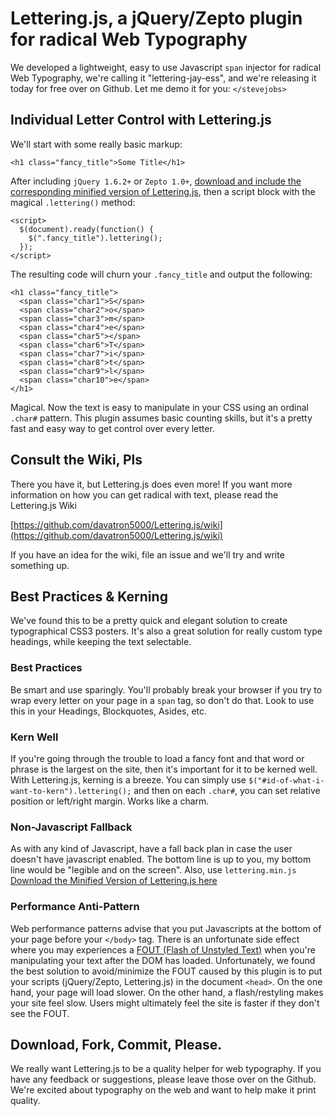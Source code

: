 # Lettering.js, a jQuery/Zepto plugin for radical Web Typography
We developed a lightweight, easy to use Javascript `span` injector for radical Web Typography, we're calling it "lettering-jay-ess", and we're releasing it today for free over on Github. Let me demo it for you: `</stevejobs>`

## Individual Letter Control with Lettering.js
We'll start with some really basic markup:

	<h1 class="fancy_title">Some Title</h1>

After including `jQuery 1.6.2+` or `Zepto 1.0+`, [download and include the corresponding minified version of Lettering.js](http://github.com/davatron5000/Lettering.js/downloads), then a script block with the magical `.lettering()` method:
	
	<script>
	  $(document).ready(function() {
	    $(".fancy_title").lettering();
	  });
	</script>
	
The resulting code will churn your `.fancy_title` and output the following:

	<h1 class="fancy_title">
	  <span class="char1">S</span>
	  <span class="char2">o</span>
	  <span class="char3">m</span>
	  <span class="char4">e</span>
	  <span class="char5"></span>
	  <span class="char6">T</span>
	  <span class="char7">i</span>
	  <span class="char8">t</span>
	  <span class="char9">l</span>
	  <span class="char10">e</span>
	</h1>

Magical. Now the text is easy to manipulate in your CSS using an ordinal `.char#` pattern.  This plugin assumes basic counting skills, but it's a pretty fast and easy way to get control over every letter.

## Consult the Wiki, Pls

There you have it, but Lettering.js does even more!  If you want more information on how you can get radical with text, please read the Lettering.js Wiki

[https://github.com/davatron5000/Lettering.js/wiki](https://github.com/davatron5000/Lettering.js/wiki)

If you have an idea for the wiki, file an issue and we'll try and write something up.

## Best Practices &amp; Kerning
We've found this to be a pretty quick and elegant solution to create typographical CSS3 posters. It's also a great solution for really custom type headings, while keeping the text selectable.

### Best Practices
Be smart and use sparingly. You'll probably break your browser if you try to wrap every letter on your page in a `span` tag, so don't do that.  Look to use this in your Headings, Blockquotes, Asides, etc.

### Kern Well
If you're going through the trouble to load a fancy font and that word or phrase is the largest on the site, then it's important for it to be kerned well.  With Lettering.js, kerning is a breeze. You can simply use `$("#id-of-what-i-want-to-kern").lettering();` and then on each `.char#`, you can set relative position or left/right margin. Works like a charm.

### Non-Javascript Fallback
As with any kind of Javascript, have a fall back plan in case the user doesn't have javascript enabled.  The bottom line is up to you, my bottom line would be "legible and on the screen". Also, use `lettering.min.js` [Download the Minified Version of Lettering.js here](http://github.com/davatron5000/Lettering.js/downloads)

### Performance Anti-Pattern
Web performance patterns advise that you put Javascripts at the bottom of your page before your `</body>` tag.  There is an unfortunate side effect where you may experiences a [FOUT (Flash of Unstyled Text)](http://paulirish.com/2009/fighting-the-font-face-fout/) when you're manipulating your text after the DOM has loaded.  Unfortunately, we found the best solution to avoid/minimize the FOUT caused by this plugin is to put your scripts (jQuery/Zepto, Lettering.js) in the document `<head>`. On the one hand, your page will load slower. On the other hand, a flash/restyling makes your site feel slow. Users might ultimately feel the site is faster if they don't see the FOUT.

## Download, Fork, Commit, Please.
We really want Lettering.js to be a quality helper for web typography.  If you have any feedback or suggestions, please leave those over on the Github.  We're excited about typography on the web and want to help make it print quality.
